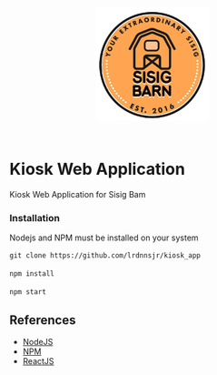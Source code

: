 <div style="width: 100%; text-align: center;">
  <img src="./src/assets/images/sisig-barn-logo.png" alt="Sisig Bam brand logo" style="height: 200px; width: 200px; margin-bottom: 25px;" />
</div>

# Kiosk Web Application

Kiosk Web Application for Sisig Bam

### Installation

Nodejs and NPM must be installed on your system

```
git clone https://github.com/lrdnnsjr/kiosk_app

npm install

npm start
```

## References

- [NodeJS](https://nodejs.org/en/)
- [NPM](https://www.npmjs.com/)
- [ReactJS](https://reactjs.org/)
